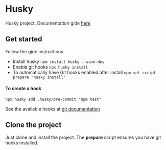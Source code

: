 # Husky

Husky project.
Documentation gide [here](https://typicode.github.io/husky/#/)

## Get started

Follow the gide instructions

- Install husky `npm install husky --save-dev`
- Enable git hooks `npx husky install`
- To automatically have Git hooks enabled after install `npm set-script prepare "husky install"`

#### To create a hook

`npx husky add .husky/pre-commit "npm test"`

See the available hooks at [git documentation](https://git-scm.com/book/en/v2/Customizing-Git-Git-Hooks)

## Clone the project

Just clone and install the project. The **prepare** script ensures you have git hooks installed.
